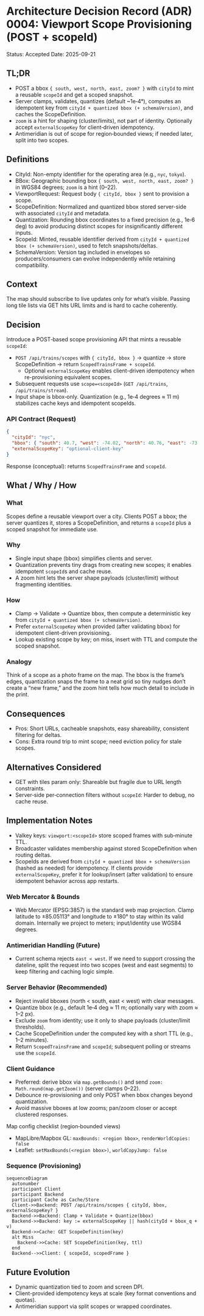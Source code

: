 # Architecture Decision Record (ADR) 0004: Viewport Scope Provisioning (POST + scopeId)

Status: Accepted
Date: 2025-09-21

## TL;DR

- POST a bbox `{ south, west, north, east, zoom? }` with `cityId` to mint a reusable `scopeId` and get a scoped snapshot.
- Server clamps, validates, quantizes (default ~1e‑4°), computes an idempotent key from `cityId + quantized bbox (+ schemaVersion)`, and caches the ScopeDefinition.
- `zoom` is a hint for shaping (cluster/limits), not part of identity. Optionally accept `externalScopeKey` for client‑driven idempotency.
- Antimeridian is out of scope for region‑bounded views; if needed later, split into two scopes.

## Definitions

- CityId: Non-empty identifier for the operating area (e.g., `nyc`, `tokyo`).
- BBox: Geographic bounding box `{ south, west, north, east, zoom? }` in WGS84 degrees; `zoom` is a hint (0–22).
- ViewportRequest: Request body `{ cityId, bbox }` sent to provision a scope.
- ScopeDefinition: Normalized and quantized bbox stored server-side with associated `cityId` and metadata.
- Quantization: Rounding bbox coordinates to a fixed precision (e.g., 1e‑6 deg) to avoid producing distinct scopes for insignificantly different inputs.
- ScopeId: Minted, reusable identifier derived from `cityId + quantized bbox (+ schemaVersion)`, used to fetch snapshots/deltas.
- SchemaVersion: Version tag included in envelopes so producers/consumers can evolve independently while retaining compatibility.

## Context

The map should subscribe to live updates only for what’s visible. Passing long tile lists via GET hits URL limits and is hard to cache coherently.

## Decision

Introduce a POST‑based scope provisioning API that mints a reusable `scopeId`:

- `POST /api/trains/scopes` with `{ cityId, bbox }` → quantize → store ScopeDefinition → return `ScopedTrainsFrame + scopeId`.
  - Optional `externalScopeKey` enables client-driven idempotency when re-provisioning equivalent scopes.
- Subsequent requests use `scope=<scopeId>` (`GET /api/trains`, `/api/trains/stream`).
- Input shape is bbox‑only. Quantization (e.g., 1e‑4 degrees ≈ 11 m) stabilizes cache keys and idempotent scopeIds.

### API Contract (Request)

```json
{
  "cityId": "nyc",
  "bbox": { "south": 40.7, "west": -74.02, "north": 40.76, "east": -73.96, "zoom": 12 },
  "externalScopeKey": "optional-client-key"
}
```

Response (conceptual): returns `ScopedTrainsFrame` and `scopeId`.

## What / Why / How

### What

Scopes define a reusable viewport over a city. Clients POST a bbox; the server quantizes it, stores a ScopeDefinition, and returns a `scopeId` plus a scoped snapshot for immediate use.

### Why

- Single input shape (bbox) simplifies clients and server.
- Quantization prevents tiny drags from creating new scopes; it enables idempotent `scopeId`s and cache reuse.
- A zoom hint lets the server shape payloads (cluster/limit) without fragmenting identities.

### How

- Clamp → Validate → Quantize bbox, then compute a deterministic key from `cityId + quantized bbox (+ schemaVersion)`.
- Prefer `externalScopeKey` when provided (after validating bbox) for idempotent client-driven provisioning.
- Lookup existing scope by key; on miss, insert with TTL and compute the scoped snapshot.

### Analogy

Think of a scope as a photo frame on the map. The bbox is the frame’s edges, quantization snaps the frame to a neat grid so tiny nudges don’t create a “new frame,” and the zoom hint tells how much detail to include in the print.

## Consequences

- Pros: Short URLs, cacheable snapshots, easy shareability, consistent filtering for deltas.
- Cons: Extra round trip to mint scope; need eviction policy for stale scopes.

## Alternatives Considered

- GET with tiles param only: Shareable but fragile due to URL length constraints.
- Server‑side per‑connection filters without `scopeId`: Harder to debug, no cache reuse.

## Implementation Notes

- Valkey keys: `viewport:<scopeId>` store scoped frames with sub‑minute TTL.
- Broadcaster validates membership against stored ScopeDefinition when routing deltas.
- ScopeIds are derived from `cityId + quantized bbox + schemaVersion` (hashed as needed) for idempotency. If clients provide `externalScopeKey`, prefer it for lookup/insert (after validation) to ensure idempotent behavior across app restarts.

### Web Mercator & Bounds

- Web Mercator (EPSG:3857) is the standard web map projection. Clamp latitude to ±85.05113° and longitude to ±180° to stay within its valid domain. Internally we project to meters; input/identity use WGS84 degrees.

### Antimeridian Handling (Future)

- Current schema rejects `east < west`. If we need to support crossing the dateline, split the request into two scopes (west and east segments) to keep filtering and caching logic simple.

### Server Behavior (Recommended)

- Reject invalid bboxes (north < south, east < west) with clear messages.
- Quantize bbox (e.g., default 1e‑4 deg ≈ 11 m; optionally vary with zoom ≈ 1–2 px).
- Exclude `zoom` from identity; use it only to shape payloads (cluster/limit thresholds).
- Cache ScopeDefinition under the computed key with a short TTL (e.g., 1–2 minutes).
- Return `ScopedTrainsFrame` and `scopeId`; subsequent polling or streams use the `scopeId`.

### Client Guidance

- Preferred: derive bbox via `map.getBounds()` and send `zoom: Math.round(map.getZoom())` (server clamps 0–22).
- Debounce re-provisioning and only POST when bbox changes beyond quantization.
- Avoid massive bboxes at low zooms; pan/zoom closer or accept clustered responses.

Map config checklist (region‑bounded views)

- MapLibre/Mapbox GL: `maxBounds: <region bbox>`, `renderWorldCopies: false`
- Leaflet: `setMaxBounds(<region bbox>)`, `worldCopyJump: false`

### Sequence (Provisioning)

```mermaid
sequenceDiagram
  autonumber
  participant Client
  participant Backend
  participant Cache as Cache/Store
  Client->>Backend: POST /api/trains/scopes { cityId, bbox, externalScopeKey? }
  Backend->>Backend: Clamp + Validate + Quantize(bbox)
  Backend->>Backend: key := externalScopeKey || hash(cityId + bbox_q + v)
  Backend->>Cache: GET ScopeDefinition(key)
  alt Miss
    Backend->>Cache: SET ScopeDefinition(key, ttl)
  end
  Backend-->>Client: { scopeId, scopedFrame }
```

## Future Evolution

- Dynamic quantization tied to zoom and screen DPI.
- Client-provided idempotency keys at scale (key format conventions and quotas).
- Antimeridian support via split scopes or wrapped coordinates.
